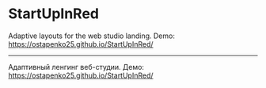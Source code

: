 # StartUpInRed
Adaptive layouts for the web studio landing. 
Demo: https://ostapenko25.github.io/StartUpInRed/
______________________________________________________________________________

Адаптивный ленгинг веб-студии.
Демо: https://ostapenko25.github.io/StartUpInRed/


